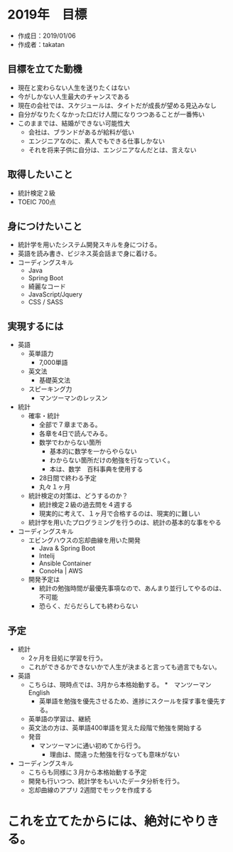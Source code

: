 # 2019年　目標
* 作成日：2019/01/06
* 作成者：takatan

## 目標を立てた動機
   * 現在と変わらない人生を送りたくはない
   * 今がしかない人生最大のチャンスである
   * 現在の会社では、スケジュールは、タイトだが成長が望める見込みなし
   * 自分がなりたくなかった口だけ人間になりつつあることが一番怖い
   * このままでは、結婚ができない可能性大
     * 会社は、ブランドがあるが給料が低い
     * エンジニアなのに、素人でもできる仕事しかない
     * それを将来子供に自分は、エンジニアなんだとは、言えない
## 取得したいこと
- 統計検定２級
- TOEIC 700点

## 身につけたいこと
* 統計学を用いたシステム開発スキルを身につける。
* 英語を読み書き、ビジネス英会話まで身に着ける。
* コーディングスキル
  * Java
  * Spring Boot
  * 綺麗なコード
  * JavaScript/Jquery
  * CSS / SASS   

## 実現するには
 * 英語
   * 英単語力
     * 7,000単語
   * 英文法
     * 基礎英文法
   * スピーキング力
     * マンツーマンのレッスン
 * 統計
   * 確率・統計
     * 全部で７章まである。
     * 各章を4日で読んでみる。
     * 数学でわからない箇所
       * 基本的に数学を一からやらない
       * わからない箇所だけの勉強を行なっていく。
       * 本は、数学　百科事典を使用する
     * 28日間で終わる予定
     * 丸々１ヶ月
   * 統計検定の対策は、どうするのか？
     * 統計検定２級の過去問を４週する
     * 現実的に考えて、１ヶ月で合格するのは、現実的に難しい
   * 統計学を用いたプログラミングを行うのは、統計の基本的な事をやる
 * コーディングスキル
   * エビングハウスの忘却曲線を用いた開発
     * Java & Spring Boot
     * Intelij
     * Ansible Container
     * ConoHa | AWS
   * 開発予定は
     * 統計の勉強時間が最優先事項なので、あんまり並行してやるのは、不可能
     * 恐らく、だらだらしても終わらない
 ## 予定
  * 統計
    * 2ヶ月を目処に学習を行う。
    * これができるかできないかで人生が決まると言っても過言でもない。
  * 英語
    * こちらは、現時点では、3月から本格始動する。
    *　マンツーマンEnglish
      * 英単語を勉強を優先させるため、進捗にスクールを探す事を優先する。
    * 英単語の学習は、継続
    * 英文法の方は、英単語400単語を覚えた段階で勉強を開始する
    * 発音
      * マンツーマンに通い初めてから行う。
        * 理由は、間違った勉強を行なっても意味がない
  * コーディングスキル
    * こちらも同様に３月から本格始動する予定
    * 開発も行いつつ、統計学をもいいたデータ分析を行う。
    * 忘却曲線のアプリ 2週間でモックを作成する
    
# これを立てたからには、絶対にやりきる。

